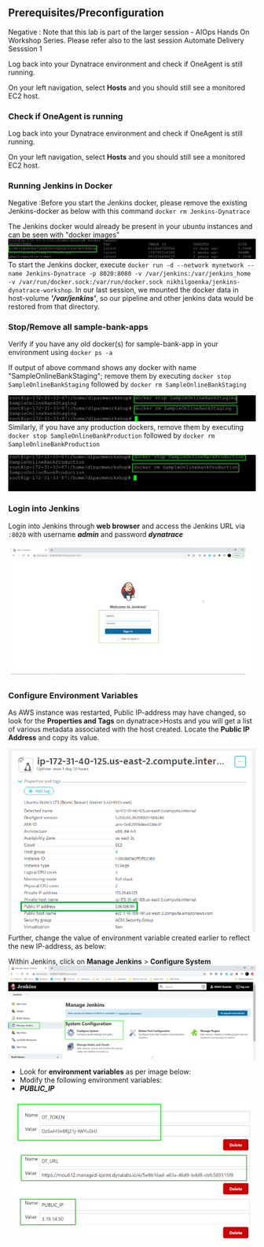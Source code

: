 ## Prerequisites/Preconfiguration
Negative
: Note that this lab is part of the larger session - AIOps Hands On Workshop Series. Please refer also to the last session Automate Delivery Sesssion 1

Log back into your Dynatrace environment and check if OneAgent is still running.

On your left navigation, select **Hosts** and you should still see a monitored EC2 host.

### Check if OneAgent is running
Log back into your Dynatrace environment and check if OneAgent is still running.

On your left navigation, select **Hosts** and you should still see a monitored EC2 host.

### Running Jenkins in Docker
Negative
:Before you start the Jenkins docker, please remove the existing Jenkins-docker as below with this command
`docker rm Jenkins-Dynatrace`

The Jenkins docker would already be present in your ubuntu instances and can be seen with "docker images"
![pre-config1](../../assets/images/preconf-1.png)
To start the Jenkins docker, execute `docker run -d --network mynetwork --name Jenkins-Dynatrace -p 8020:8080 -v /var/jenkins:/var/jenkins_home -v /var/run/docker.sock:/var/run/docker.sock nikhilgoenka/jenkins-dynatrace-workshop`. In our last session, we mounted the docker data in host-volume ***'/var/jenkins'***, so our pipeline and other jenkins data would be restored from that directory.

### Stop/Remove all sample-bank-apps
Verify if you have any old docker(s) for sample-bank-app in your environment using `docker ps -a`

If output of above command shows any docker with name "SampleOnlineBankStaging"; remove them by executing `docker stop SampleOnlineBankStaging` followed by `docker rm SampleOnlineBankStaging`

![pre-config2](../../assets/images/preconf-2.png)
Similarly, if you have any production dockers, remove them by executing `docker stop SampleOnlineBankProduction` followed by `docker rm SampleOnlineBankProduction`

![pre-config3](../../assets/images/preconf-3.png)
### Login into Jenkins
Login into Jenkins through **web browser** and access the Jenkins URL via `:8020` with username ***admin*** and password ***dynatrace***

![pre-config4](../../assets/images/preconf-4.png)
### Configure Environment Variables
As AWS instance was restarted, Public IP-address may have changed, so look for the **Properties and Tags** on dynatrace>Hosts and you will get a list of various metadata associated with the host created. Locate the **Public IP Address** and copy its value.

![pre-config5](../../assets/images/preconf-5.png)
Further, change the value of environment variable created earlier to reflect the new IP-address, as below:

Within Jenkins, click on **Manage Jenkins** > **Configure System**
![pre-config6](../../assets/images/preconf-6.png)
* Look for **environment variables** as per image below:
* Modify the following environment variables:
* ***PUBLIC_IP***

![pre-config7](../../assets/images/preconf-7.png)


<!-- ----------------------- -->
